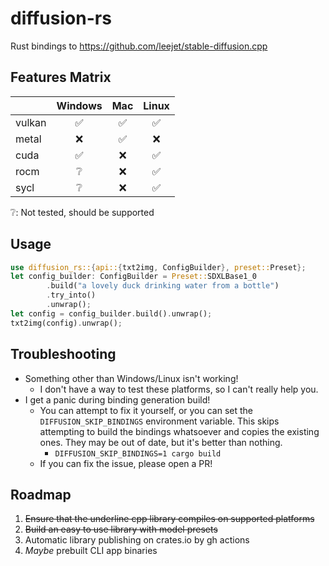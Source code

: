 # diffusion-rs
Rust bindings to <https://github.com/leejet/stable-diffusion.cpp>

## Features Matrix
| | Windows | Mac | Linux |
| --- | :---: | :---: | :---: |
|vulkan| ✅️ | ✅️ | ✅️ |
|metal| ❌️ | ✅️ | ❌️ |
|cuda| ✅️ | ❌️ | ✅️ |
|rocm| ❔️ | ❌️ | ✅️ |
|sycl| ❔️ | ❌️ | ✅️ |

❔️: Not tested, should be supported 

## Usage 
``` rust no_run
use diffusion_rs::{api::{txt2img, ConfigBuilder}, preset::Preset};
let config_builder: ConfigBuilder = Preset::SDXLBase1_0
        .build("a lovely duck drinking water from a bottle")
        .try_into()
        .unwrap();
let config = config_builder.build().unwrap();
txt2img(config).unwrap();
```

## Troubleshooting

* Something other than Windows/Linux isn't working!
    * I don't have a way to test these platforms, so I can't really help you.
* I get a panic during binding generation build!
    * You can attempt to fix it yourself, or you can set the `DIFFUSION_SKIP_BINDINGS` environment variable.
      This skips attempting to build the bindings whatsoever and copies the existing ones. They may be out of date,
      but it's better than nothing.
        * `DIFFUSION_SKIP_BINDINGS=1 cargo build`
    * If you can fix the issue, please open a PR!

## Roadmap
1. ~~Ensure that the underline cpp library compiles on supported platforms~~
2. ~~Build an easy to use library with model presets~~
3. Automatic library publishing on crates.io by gh actions
4. _Maybe_ prebuilt CLI app binaries